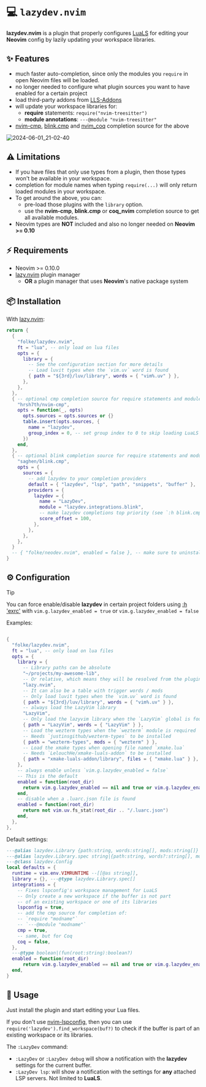 # 💻 `lazydev.nvim`

**lazydev.nvim** is a plugin that properly configures [LuaLS](https://luals.github.io/)
for editing your **Neovim** config by lazily updating your
workspace libraries.

## ✨ Features

- much faster auto-completion, since only the modules you `require`
  in open Neovim files will be loaded.
- no longer needed to configure what plugin sources you want
  to have enabled for a certain project
- load third-party addons from [LLS-Addons](https://github.com/LuaLS/LLS-Addons)
- will update your workspace libraries for:
  - **require** statements: `require("nvim-treesitter")`
  - **module annotations**: `---@module "nvim-treesitter"`
- [nvim-cmp](https://github.com/hrsh7th/nvim-cmp), [blink.cmp](https://github.com/Saghen/blink.cmp) and [nvim_coq](https://github.com/ms-jpq/coq_nvim) completion source for the above

![2024-06-01_21-02-40](https://github.com/folke/lazydev.nvim/assets/292349/c5f23225-88eb-454d-9b4e-1bf9183f7ff8)

## ⚠️ Limitations

- If you have files that only use types from a plugin,
  then those types won't be available in your workspace.
- completion for module names when typing `require(...)`
  will only return loaded modules in your workspace.
- To get around the above, you can:
  - pre-load those plugins with the `library` option.
  - use the **nvim-cmp**, **blink.cmp** or **coq_nvim** completion source to get all available modules.
- Neovim types are **NOT** included and also no longer needed
  on **Neovim >= 0.10**

## ⚡️ Requirements

- Neovim >= 0.10.0
- [lazy.nvim](https://github.com/folke/lazy.nvim) plugin manager
  - **OR** a plugin manager that uses **Neovim**'s native package system

## 📦 Installation

With [lazy.nvim](https://github.com/folke/lazy.nvim):

```lua
return {
  {
    "folke/lazydev.nvim",
    ft = "lua", -- only load on lua files
    opts = {
      library = {
        -- See the configuration section for more details
        -- Load luvit types when the `vim.uv` word is found
        { path = "${3rd}/luv/library", words = { "vim%.uv" } },
      },
    },
  },
  { -- optional cmp completion source for require statements and module annotations
    "hrsh7th/nvim-cmp",
    opts = function(_, opts)
      opts.sources = opts.sources or {}
      table.insert(opts.sources, {
        name = "lazydev",
        group_index = 0, -- set group index to 0 to skip loading LuaLS completions
      })
    end,
  },
  { -- optional blink completion source for require statements and module annotations
    "saghen/blink.cmp",
    opts = {
      sources = {
        -- add lazydev to your completion providers
        default = { "lazydev", "lsp", "path", "snippets", "buffer" },
        providers = {
          lazydev = {
            name = "LazyDev",
            module = "lazydev.integrations.blink",
            -- make lazydev completions top priority (see `:h blink.cmp`)
            score_offset = 100,
          },
        },
      },
    },
  }
  -- { "folke/neodev.nvim", enabled = false }, -- make sure to uninstall or disable neodev.nvim
}
```

## ⚙️ Configuration

> [!TIP]
> You can force enable/disable **lazydev** in certain project folders using [:h 'exrc'](https://neovim.io/doc/user/options.html#'exrc')
> with `vim.g.lazydev_enabled = true` or `vim.g.lazydev_enabled = false`

Examples:

```lua

{
  "folke/lazydev.nvim",
  ft = "lua", -- only load on lua files
  opts = {
    library = {
      -- Library paths can be absolute
      "~/projects/my-awesome-lib",
      -- Or relative, which means they will be resolved from the plugin dir.
      "lazy.nvim",
      -- It can also be a table with trigger words / mods
      -- Only load luvit types when the `vim.uv` word is found
      { path = "${3rd}/luv/library", words = { "vim%.uv" } },
      -- always load the LazyVim library
      "LazyVim",
      -- Only load the lazyvim library when the `LazyVim` global is found
      { path = "LazyVim", words = { "LazyVim" } },
      -- Load the wezterm types when the `wezterm` module is required
      -- Needs `justinsgithub/wezterm-types` to be installed
      { path = "wezterm-types", mods = { "wezterm" } },
      -- Load the xmake types when opening file named `xmake.lua`
      -- Needs `LelouchHe/xmake-luals-addon` to be installed
      { path = "xmake-luals-addon/library", files = { "xmake.lua" } },
    },
    -- always enable unless `vim.g.lazydev_enabled = false`
    -- This is the default
    enabled = function(root_dir)
      return vim.g.lazydev_enabled == nil and true or vim.g.lazydev_enabled
    end,
    -- disable when a .luarc.json file is found
    enabled = function(root_dir)
      return not vim.uv.fs_stat(root_dir .. "/.luarc.json")
    end,
  },
},
```

Default settings:

```lua
---@alias lazydev.Library {path:string, words:string[], mods:string[]}
---@alias lazydev.Library.spec string|{path:string, words?:string[], mods?:string[]}
---@class lazydev.Config
local defaults = {
  runtime = vim.env.VIMRUNTIME --[[@as string]],
  library = {}, ---@type lazydev.Library.spec[]
  integrations = {
    -- Fixes lspconfig's workspace management for LuaLS
    -- Only create a new workspace if the buffer is not part
    -- of an existing workspace or one of its libraries
    lspconfig = true,
    -- add the cmp source for completion of:
    -- `require "modname"`
    -- `---@module "modname"`
    cmp = true,
    -- same, but for Coq
    coq = false,
  },
  ---@type boolean|(fun(root:string):boolean?)
  enabled = function(root_dir)
      return vim.g.lazydev_enabled == nil and true or vim.g.lazydev_enabled
  end,
}
```

## 🚀 Usage

Just install the plugin and start editing your Lua files.

If you don't use [nvim-lspconfig](https://github.com/neovim/nvim-lspconfig),
then you can use `require('lazydev').find_workspace(buf?)` to check if the buffer
is part of an existing workspace or its libraries.

The `:LazyDev` command:

- `:LazyDev` or `:LazyDev debug` will show a notification with the **lazydev**
  settings for the current buffer.
- `:LazyDev lsp`: will show a notification with the settings for
  **any** attached LSP servers. Not limited to **LuaLS**.
